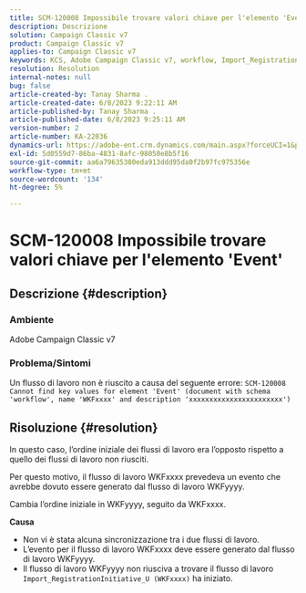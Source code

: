 ```yaml
---
title: SCM-120008 Impossibile trovare valori chiave per l'elemento 'Event'
description: Descrizione
solution: Campaign Classic v7
product: Campaign Classic v7
applies-to: Campaign Classic v7
keywords: KCS, Adobe Campaign Classic v7, workflow, Import_RegistrationInitiative_U, errore, risoluzione dei problemi, ACC, trova, valori chiave, SCM-120008
resolution: Resolution
internal-notes: null
bug: false
article-created-by: Tanay Sharma .
article-created-date: 6/8/2023 9:22:11 AM
article-published-by: Tanay Sharma .
article-published-date: 6/8/2023 9:25:11 AM
version-number: 2
article-number: KA-22036
dynamics-url: https://adobe-ent.crm.dynamics.com/main.aspx?forceUCI=1&pagetype=entityrecord&etn=knowledgearticle&id=1f331af2-dd05-ee11-8f6e-6045bd006b3d
exl-id: 5d0559d7-86ba-4831-8afc-98050e8b5f16
source-git-commit: aa6a79635380eda913ddd95da0f2b97fc975356e
workflow-type: tm+mt
source-wordcount: '134'
ht-degree: 5%

---
```


# SCM-120008 Impossibile trovare valori chiave per l&#39;elemento &#39;Event&#39;

## Descrizione {#description}


### <b>Ambiente</b>

Adobe Campaign Classic v7



### <b>Problema/Sintomi</b>

Un flusso di lavoro non è riuscito a causa del seguente errore:
`SCM-120008 Cannot find key values for element 'Event' (document with schema 'workflow', name 'WKFxxxx' and description 'xxxxxxxxxxxxxxxxxxxxxxx')`

## Risoluzione {#resolution}


In questo caso, l’ordine iniziale dei flussi di lavoro era l’opposto rispetto a quello dei flussi di lavoro non riusciti.

Per questo motivo, il flusso di lavoro WKFxxxx prevedeva un evento che avrebbe dovuto essere generato dal flusso di lavoro WKFyyyy.

Cambia l’ordine iniziale in WKFyyyy, seguito da WKFxxxx.

<b>Causa</b>

- Non vi è stata alcuna sincronizzazione tra i due flussi di lavoro.
- L’evento per il flusso di lavoro WKFxxxx deve essere generato dal flusso di lavoro WKFyyyy.
- Il flusso di lavoro WKFyyyy non riusciva a trovare il flusso di lavoro `Import_RegistrationInitiative_U (WKFxxxx)` ha iniziato.

